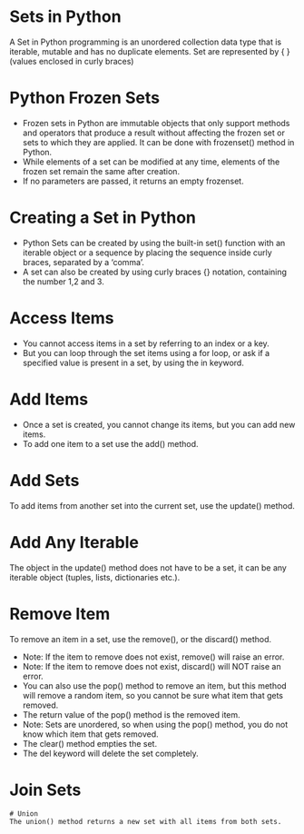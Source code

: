 # Sets in Python
A Set in Python programming is an unordered collection data type that is iterable, mutable and has no duplicate elements. 
    Set are represented by { } (values enclosed in curly braces)
# Python Frozen Sets
* Frozen sets in Python are immutable objects that only support methods and operators that produce a result without affecting the frozen set or sets to which they are applied. It can be done with frozenset() method in Python.
* While elements of a set can be modified at any time, elements of the frozen set remain the same after creation.
* If no parameters are passed, it returns an empty frozenset.
# Creating a Set in Python
* Python Sets can be created by using the built-in set() function with an iterable object or a sequence by placing the sequence inside curly braces, separated by a ‘comma’.
* A set can also be created by using curly braces {} notation, containing the number 1,2 and 3.
# Access Items
* You cannot access items in a set by referring to an index or a key.
* But you can loop through the set items using a for loop, or ask if a specified value is present in a set, by using the in keyword.
# Add Items
* Once a set is created, you cannot change its items, but you can add new items.
* To add one item to a set use the add() method.
# Add Sets
To add items from another set into the current set, use the update() method.
# Add Any Iterable
The object in the update() method does not have to be a set, it can be any iterable object (tuples, lists, dictionaries etc.).
# Remove Item
To remove an item in a set, use the remove(), or the discard() method.
* Note: If the item to remove does not exist, remove() will raise an error.
* Note: If the item to remove does not exist, discard() will NOT raise an error.
* You can also use the pop() method to remove an item, but this method will remove a random item, so you cannot be sure what item that gets removed.
* The return value of the pop() method is the removed item.
* Note: Sets are unordered, so when using the pop() method, you do not know which item that gets removed.
* The clear() method empties the set.
* The del keyword will delete the set completely.
# Join Sets
    # Union
    The union() method returns a new set with all items from both sets.
